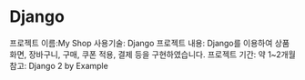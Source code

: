 # Django
프로젝트 이름:My Shop
사용기술: Django
프로젝트 내용: Django를 이용하여 상품 화면, 장바구니, 구매, 쿠폰 적용, 결제 등을 구현하였습니다.
프로젝트 기간: 약 1~2개월
참고: Django 2 by Example
